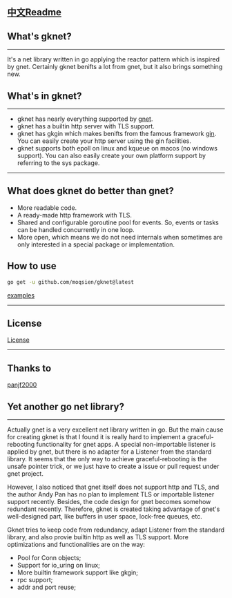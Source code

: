 [中文Readme](https://github.com/moqsien/gknet/blob/main/docs/ReadMe_CN.md)
---------------------------
## What's gknet?

---------------------------
It's a net library written in go applying the reactor pattern which is inspired by gnet. 
Certainly gknet benifts a lot from gnet, but it also brings something new.

## What's in gknet?

---------------------------
- gknet has nearly everything supported by [gnet](https://github.com/panjf2000/gnet).
- gknet has a builtin http server with TLS support.
- gknet has gkgin which makes benifts from the famous framework [gin](https://github.com/gin-gonic/gin). You can easily create your http server using the gin facilities.
- gknet supports both epoll on linux and kqueue on macos (no windows support). You can also easily create your own platform support by referring to the sys package.

---------------------------
## What does gknet do better than gnet?
- More readable code. 
- A ready-made http framework with TLS.
- Shared and configurable goroutine pool for events. So, events or tasks can be handled concurrently in one loop.
- More open, which means we do not need internals when sometimes are only interested in a special package or implementation.

## How to use
```bash
go get -u github.com/moqsien/gknet@latest
```
[examples](https://github.com/moqsien/gknet/tree/main/examples)

---------------------------
## License
[License](https://github.com/moqsien/gknet/blob/main/LICENSE)

---------------------------
## Thanks to
[panjf2000](https://github.com/panjf2000)

## Yet another go net library?
------------------------------
Actually gnet is a very excellent net library written in go. But the main cause for creating gknet is that I found it is really hard to implement 
a graceful-rebooting functionality for gnet apps. A special non-importable listener is applied by gnet, but there is no adapter for a Listener
from the standard library. It seems that the only way to achieve graceful-rebooting is the unsafe pointer trick, or we just have to create 
a issue or pull request under gnet project.

However, I also noticed that gnet itself does not support http and TLS, and the author Andy Pan has no plan to implement TLS or importable 
listener support recently. Besides, the code design for gnet becomes somehow redundant recently. Therefore, gknet is created taking advantage 
of gnet's well-designed part, like buffers in user space, lock-free queues, etc.

Gknet tries to keep code from redundancy, adapt Listener from the standard library, and also provie builtin http as well as TLS support.
More optimizations and functionalities are on the way:

- Pool for Conn objects;
- Support for io_uring on linux;
- More builtin framework support like gkgin;
- rpc support;
- addr and port reuse;
